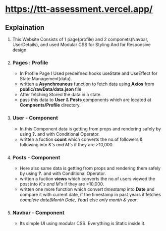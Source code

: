 # https://ttt-assessment.vercel.app/


## Explaination

1. This Website Consists of 1 page(profile) and 2 componets(Navbar, UserDetails), and used Modular CSS for Styling And for Responsive design.

2. ### Pages : Profile 
    - In Profile Page I Used  predeifned hooks useState and UseEffect for State Management(data).
    - written a **Asynchrounous** function to fetch data using **Axios** from **public/rawData/data.json** file
    - After fetching Stored the data in a state.
    - pass this data to **User** & **Posts** components which are located at **Compnents/Profile** directory.

3. ### User - Component
    - In this Component data is getting from props and rendering safely by using **?.** and with Conditional Operator.
    - written a fuction **count** which converts the no.of followers & following into *K's and M's* if they are >10,000.

4. ### Posts - Component
    - Here also same data is getting from props
    and rendering them safely by using **?.** and with Conditional Operator.
    - written a fuction **views** which converts the no.of users viewed the post into *K's and M's* if they are >10,000.
    - written one more function which convert *timestamp* into **Date** and compare it with current date, if the timestamp in past years it fetches *complete date(Month Date, Year)*
    else *only month & year*.

5. ### Navbar  - Component
    - Its simple UI using modular CSS. Everything is Static inside it.



 






